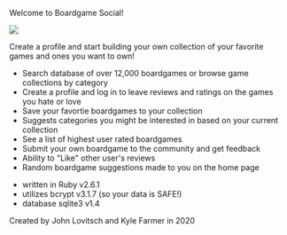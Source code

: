 Welcome to Boardgame Social!

![](boardgame.gif)

Create a profile and start building your own collection of your favorite games and ones you want to own!

- Search database of over 12,000 boardgames or browse game collections by category
- Create a profile and log in to leave reviews and ratings on the games you hate or love
- Save your favortie boardgames to your collection
- Suggests categories you might be interested in based on your current collection
- See a list of highest user rated boardgames
- Submit your own boardgame to the community and get feedback
- Ability to "Like" other user's reviews
- Random boardgame suggestions made to you on the home page

* written in Ruby v2.6.1
* utilizes bcrypt v3.1.7 (so your data is SAFE!)
* database sqlite3 v1.4

Created by John Lovitsch and Kyle Farmer in 2020
